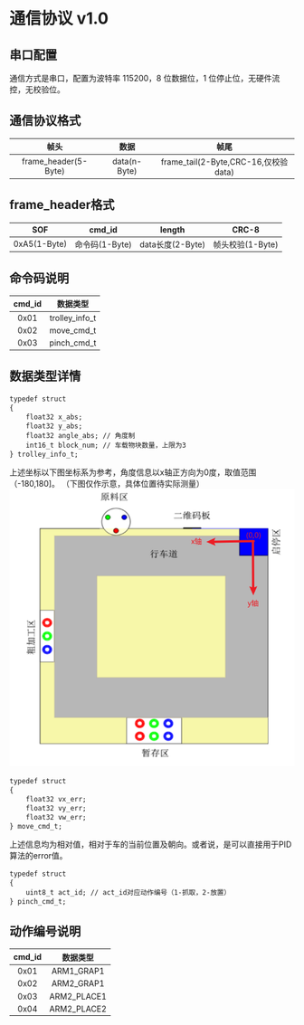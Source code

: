 # 通信协议 v1.0

## 串口配置

通信方式是串口，配置为波特率 115200，8 位数据位，1 位停止位，无硬件流控，无校验位。

## 通信协议格式

|帧头|数据|帧尾|
|:-:|:-:|:-:|
|frame_header(5-Byte)|data(n-Byte)|frame_tail(2-Byte,CRC-16,仅校验data)|

## frame_header格式

|SOF|cmd_id|length|CRC-8|
|:-:|:-:|:-:|:-:|
|0xA5(1-Byte)|命令码(1-Byte)|data长度(2-Byte)|帧头校验(1-Byte)|

## 命令码说明

|cmd_id|数据类型|
|:-:|:-:|
|0x01|trolley_info_t|
|0x02|move_cmd_t|
|0x03|pinch_cmd_t|

## 数据类型详情

    typedef struct
    {
        float32 x_abs;
        float32 y_abs;
        float32 angle_abs; // 角度制
        int16_t block_num; // 车载物块数量，上限为3
    } trolley_info_t;

上述坐标以下图坐标系为参考，角度信息以x轴正方向为0度，取值范围（-180,180]。
（下图仅作示意，具体位置待实际测量）
![reference1](images/reference1.png)

    typedef struct
    {
        float32 vx_err;
        float32 vy_err;
        float32 vw_err;
    } move_cmd_t;

上述信息均为相对值，相对于车的当前位置及朝向。或者说，是可以直接用于PID算法的error值。

    typedef struct
    {
        uint8_t act_id; // act_id对应动作编号（1-抓取，2-放置）
    } pinch_cmd_t;

 ## 动作编号说明

|cmd_id|数据类型|
|:-:|:-:|
|0x01|ARM1_GRAP1|
|0x02|ARM2_GRAP1|
|0x03|ARM2_PLACE1|
|0x04|ARM2_PLACE2|   

